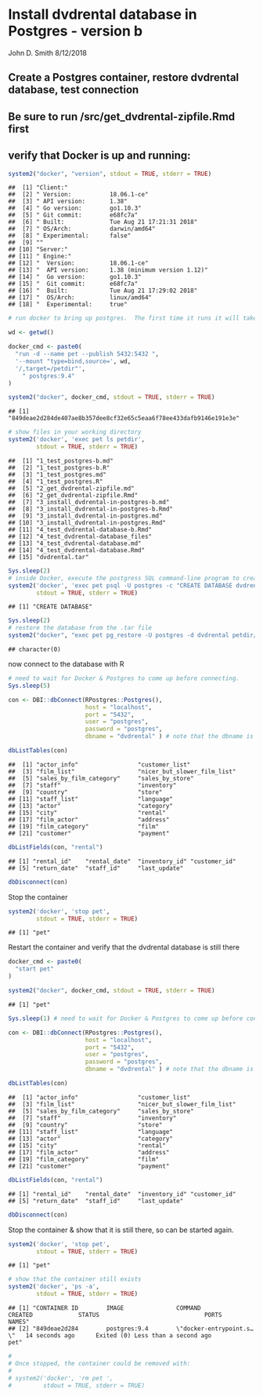 Install dvdrental database in Postgres - version b
================
John D. Smith
8/12/2018

## Create a Postgres container, restore dvdrental database, test connection

## Be sure to run /src/get\_dvdrental-zipfile.Rmd first

## verify that Docker is up and running:

``` r
system2("docker", "version", stdout = TRUE, stderr = TRUE)
```

    ##  [1] "Client:"                                        
    ##  [2] " Version:           18.06.1-ce"                 
    ##  [3] " API version:       1.38"                       
    ##  [4] " Go version:        go1.10.3"                   
    ##  [5] " Git commit:        e68fc7a"                    
    ##  [6] " Built:             Tue Aug 21 17:21:31 2018"   
    ##  [7] " OS/Arch:           darwin/amd64"               
    ##  [8] " Experimental:      false"                      
    ##  [9] ""                                               
    ## [10] "Server:"                                        
    ## [11] " Engine:"                                       
    ## [12] "  Version:          18.06.1-ce"                 
    ## [13] "  API version:      1.38 (minimum version 1.12)"
    ## [14] "  Go version:       go1.10.3"                   
    ## [15] "  Git commit:       e68fc7a"                    
    ## [16] "  Built:            Tue Aug 21 17:29:02 2018"   
    ## [17] "  OS/Arch:          linux/amd64"                
    ## [18] "  Experimental:     true"

``` r
# run docker to bring up postgres.  The first time it runs it will take a minute to create the Postgres environment.

wd <- getwd()

docker_cmd <- paste0(
  "run -d --name pet --publish 5432:5432 ",
  '--mount "type=bind,source=', wd,
  '/,target=/petdir"',
    " postgres:9.4"
)

system2("docker", docker_cmd, stdout = TRUE, stderr = TRUE)
```

    ## [1] "849deae2d284de407ae8b357dee8cf32e65c5eaa6f78ee433dafb9146e191e3e"

``` r
# show files in your working directory
system2('docker', 'exec pet ls petdir',
        stdout = TRUE, stderr = TRUE)
```

    ##  [1] "1_test_postgres-b.md"                 
    ##  [2] "1_test_postgres-b.R"                  
    ##  [3] "1_test_postgres.md"                   
    ##  [4] "1_test_postgres.R"                    
    ##  [5] "2_get_dvdrental-zipfile.md"           
    ##  [6] "2_get_dvdrental-zipfile.Rmd"          
    ##  [7] "3_install_dvdrental-in-postgres-b.md" 
    ##  [8] "3_install_dvdrental-in-postgres-b.Rmd"
    ##  [9] "3_install_dvdrental-in-postgres.md"   
    ## [10] "3_install_dvdrental-in-postgres.Rmd"  
    ## [11] "4_test_dvdrental-database-b.Rmd"      
    ## [12] "4_test_dvdrental-database_files"      
    ## [13] "4_test_dvdrental-database.md"         
    ## [14] "4_test_dvdrental-database.Rmd"        
    ## [15] "dvdrental.tar"

``` r
Sys.sleep(2)
# inside Docker, execute the postgress SQL command-line program to create the dvdrental database:
system2('docker', 'exec pet psql -U postgres -c "CREATE DATABASE dvdrental;"',
        stdout = TRUE, stderr = TRUE)
```

    ## [1] "CREATE DATABASE"

``` r
Sys.sleep(2)
# restore the database from the .tar file
system2("docker", "exec pet pg_restore -U postgres -d dvdrental petdir/dvdrental.tar", stdout = TRUE, stderr = TRUE)
```

    ## character(0)

now connect to the database with R

``` r
# need to wait for Docker & Postgres to come up before connecting.
Sys.sleep(5) 

con <- DBI::dbConnect(RPostgres::Postgres(),
                      host = "localhost",
                      port = "5432",
                      user = "postgres",
                      password = "postgres",
                      dbname = "dvdrental" ) # note that the dbname is specified

dbListTables(con)
```

    ##  [1] "actor_info"                 "customer_list"             
    ##  [3] "film_list"                  "nicer_but_slower_film_list"
    ##  [5] "sales_by_film_category"     "sales_by_store"            
    ##  [7] "staff"                      "inventory"                 
    ##  [9] "country"                    "store"                     
    ## [11] "staff_list"                 "language"                  
    ## [13] "actor"                      "category"                  
    ## [15] "city"                       "rental"                    
    ## [17] "film_actor"                 "address"                   
    ## [19] "film_category"              "film"                      
    ## [21] "customer"                   "payment"

``` r
dbListFields(con, "rental")
```

    ## [1] "rental_id"    "rental_date"  "inventory_id" "customer_id" 
    ## [5] "return_date"  "staff_id"     "last_update"

``` r
dbDisconnect(con)
```

Stop the container

``` r
system2('docker', 'stop pet',
        stdout = TRUE, stderr = TRUE)
```

    ## [1] "pet"

Restart the container and verify that the dvdrental database is still
there

``` r
docker_cmd <- paste0(
  "start pet"
)

system2("docker", docker_cmd, stdout = TRUE, stderr = TRUE)
```

    ## [1] "pet"

``` r
Sys.sleep(1) # need to wait for Docker & Postgres to come up before connecting.

con <- DBI::dbConnect(RPostgres::Postgres(),
                      host = "localhost",
                      port = "5432",
                      user = "postgres",
                      password = "postgres",
                      dbname = "dvdrental" ) # note that the dbname is specified

dbListTables(con)
```

    ##  [1] "actor_info"                 "customer_list"             
    ##  [3] "film_list"                  "nicer_but_slower_film_list"
    ##  [5] "sales_by_film_category"     "sales_by_store"            
    ##  [7] "staff"                      "inventory"                 
    ##  [9] "country"                    "store"                     
    ## [11] "staff_list"                 "language"                  
    ## [13] "actor"                      "category"                  
    ## [15] "city"                       "rental"                    
    ## [17] "film_actor"                 "address"                   
    ## [19] "film_category"              "film"                      
    ## [21] "customer"                   "payment"

``` r
dbListFields(con, "rental")
```

    ## [1] "rental_id"    "rental_date"  "inventory_id" "customer_id" 
    ## [5] "return_date"  "staff_id"     "last_update"

``` r
dbDisconnect(con)
```

Stop the container & show that it is still there, so can be started
again.

``` r
system2('docker', 'stop pet',
        stdout = TRUE, stderr = TRUE)
```

    ## [1] "pet"

``` r
# show that the container still exists
system2('docker', 'ps -a',
        stdout = TRUE, stderr = TRUE)
```

    ## [1] "CONTAINER ID        IMAGE               COMMAND                  CREATED             STATUS                              PORTS               NAMES"
    ## [2] "849deae2d284        postgres:9.4        \"docker-entrypoint.s…\"   14 seconds ago      Exited (0) Less than a second ago                       pet"

``` r
#
# Once stopped, the container could be removed with:
#
# system2('docker', 'rm pet ',
#         stdout = TRUE, stderr = TRUE)
```
